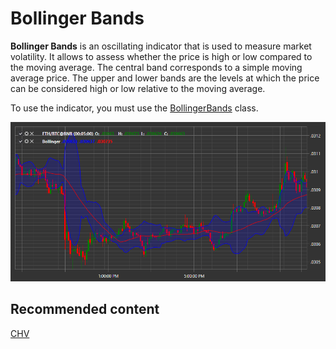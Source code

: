 # Bollinger Bands

**Bollinger Bands** is an oscillating indicator that is used to measure market volatility. It allows to assess whether the price is high or low compared to the moving average. The central band corresponds to a simple moving average price. The upper and lower bands are the levels at which the price can be considered high or low relative to the moving average. 

To use the indicator, you must use the [BollingerBands](xref:StockSharp.Algo.Indicators.BollingerBands) class. 

![IndicatorBollingerBands](../images/IndicatorBollingerBands.png)

## Recommended content

[CHV](IndicatorChaikinVolatility.md)
